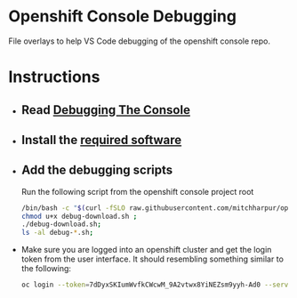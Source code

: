 # Openshift Console Debugging
File overlays to help VS Code debugging of the openshift console repo.


# Instructions
- ## Read [Debugging The Console](./docs/debugging/debugging-go.md)

- ## Install the [required software](install-requirements.md)
- ## Add the debugging scripts
  
  Run the following script from the openshift console project root
  ```sh
  /bin/bash -c "$(curl -fSLO raw.githubusercontent.com/mitchharpur/openshift-console-debugging/master/debug-download.sh)";
  chmod u+x debug-download.sh ; 
  ./debug-download.sh;
  ls -al debug-*.sh; 
  ```

- Make sure you are logged into an openshift cluster and get the login token from the user interface. It should resembling something similar to the following:
  ```sh
  oc login --token=7dDyxSKIumWvfkCWcwM_9A2vtwx8YiNEZsm9yyh-Ad0 --server=https://api.gitops2.devcluster.openshift.com:6443
  ```


